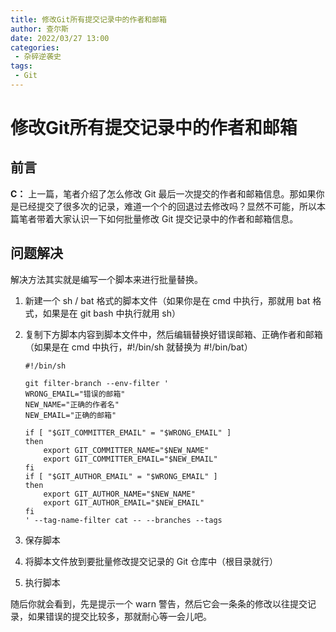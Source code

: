 ```yaml
---
title: 修改Git所有提交记录中的作者和邮箱
author: 查尔斯
date: 2022/03/27 13:00
categories:
 - 杂碎逆袭史
tags:
 - Git
---
```


# 修改Git所有提交记录中的作者和邮箱

## 前言

**C：** 上一篇，笔者介绍了怎么修改 Git 最后一次提交的作者和邮箱信息。那如果你是已经提交了很多次的记录，难道一个个的回退过去修改吗？显然不可能，所以本篇笔者带着大家认识一下如何批量修改 Git 提交记录中的作者和邮箱信息。

## 问题解决

解决方法其实就是编写一个脚本来进行批量替换。

1. 新建一个 sh / bat 格式的脚本文件（如果你是在 cmd 中执行，那就用 bat 格式，如果是在 git bash 中执行就用 sh）

2. 复制下方脚本内容到脚本文件中，然后编辑替换好错误邮箱、正确作者和邮箱（如果是在 cmd 中执行，#!/bin/sh 就替换为 #!/bin/bat）

   ```shell
   #!/bin/sh
   
   git filter-branch --env-filter '
   WRONG_EMAIL="错误的邮箱"
   NEW_NAME="正确的作者名"
   NEW_EMAIL="正确的邮箱"
   
   if [ "$GIT_COMMITTER_EMAIL" = "$WRONG_EMAIL" ]
   then
       export GIT_COMMITTER_NAME="$NEW_NAME"
       export GIT_COMMITTER_EMAIL="$NEW_EMAIL"
   fi
   if [ "$GIT_AUTHOR_EMAIL" = "$WRONG_EMAIL" ]
   then
       export GIT_AUTHOR_NAME="$NEW_NAME"
       export GIT_AUTHOR_EMAIL="$NEW_EMAIL"
   fi
   ' --tag-name-filter cat -- --branches --tags
   ```

3. 保存脚本

4. 将脚本文件放到要批量修改提交记录的 Git 仓库中（根目录就行）

1. 执行脚本

随后你就会看到，先是提示一个 warn 警告，然后它会一条条的修改以往提交记录，如果错误的提交比较多，那就耐心等一会儿吧。
